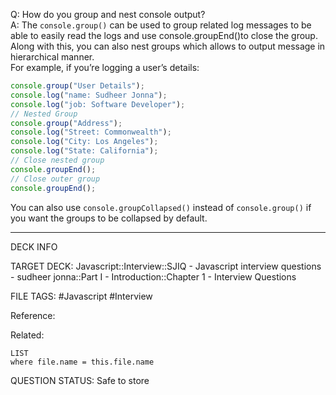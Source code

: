 Q: How do you group and nest console output?  
A: The `console.group()` can be used to group related log messages to be able to easily read the logs and use console.groupEnd()to close the group. Along with this, you can also nest groups which allows to output message in hierarchical manner.  
For example, if you’re logging a user’s details:
```js
console.group("User Details");
console.log("name: Sudheer Jonna");
console.log("job: Software Developer");
// Nested Group
console.group("Address");
console.log("Street: Commonwealth");
console.log("City: Los Angeles");
console.log("State: California");
// Close nested group
console.groupEnd();
// Close outer group
console.groupEnd();
```
You can also use `console.groupCollapsed()` instead of `console.group()` if you want the groups to be collapsed by default.
<!--ID: 1693596683381-->

---

DECK INFO

TARGET DECK: Javascript::Interview::SJIQ - Javascript interview questions - sudheer jonna::Part I - Introduction::Chapter 1 - Interview Questions

FILE TAGS: #Javascript #Interview

Reference:

Related:

```dataview
LIST
where file.name = this.file.name
```

QUESTION STATUS: Safe to store